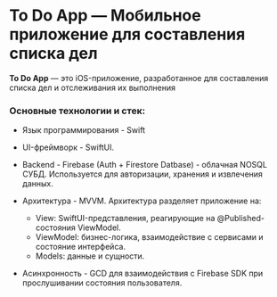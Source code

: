 # To Do App — Мобильное приложение для составления списка дел

**To Do App** — это iOS-приложение, разработанное для составления списка дел и отслеживания их выполнения

### Основные технологии и стек:
- Язык программирования -	Swift

- UI-фреймворк	- SwiftUI.

- Backend - Firebase (Auth + Firestore Datbase) - облачная NOSQL СУБД. Используется для авторизации, хранения и извлечения данных.

- Архитектура -	MVVM. Архитектура разделяет приложение на:
  - View: SwiftUI-представления, реагирующие на @Published-состояния ViewModel.
  - ViewModel: бизнес-логика, взаимодействие с сервисами и состояние интерфейса.
  - Models: данные и сущности.

- Асинхронность -	GCD для взаимодействия с Firebase SDK при прослушивании состояния пользователя.
